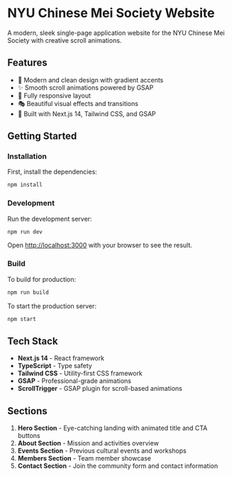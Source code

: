 # NYU Chinese Mei Society Website

A modern, sleek single-page application website for the NYU Chinese Mei Society with creative scroll animations.

## Features

- 🎨 Modern and clean design with gradient accents
- ✨ Smooth scroll animations powered by GSAP
- 📱 Fully responsive layout
- 🎭 Beautiful visual effects and transitions
- 🚀 Built with Next.js 14, Tailwind CSS, and GSAP

## Getting Started

### Installation

First, install the dependencies:

```bash
npm install
```

### Development

Run the development server:

```bash
npm run dev
```

Open [http://localhost:3000](http://localhost:3000) with your browser to see the result.

### Build

To build for production:

```bash
npm run build
```

To start the production server:

```bash
npm start
```

## Tech Stack

- **Next.js 14** - React framework
- **TypeScript** - Type safety
- **Tailwind CSS** - Utility-first CSS framework
- **GSAP** - Professional-grade animations
- **ScrollTrigger** - GSAP plugin for scroll-based animations

## Sections

1. **Hero Section** - Eye-catching landing with animated title and CTA buttons
2. **About Section** - Mission and activities overview
3. **Events Section** - Previous cultural events and workshops
4. **Members Section** - Team member showcase
5. **Contact Section** - Join the community form and contact information